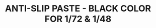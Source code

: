 ---
layout: product
title: "ANTI-SLIP PASTE - BLACK COLOR FOR 1/72 & 1/48"
price: "500" 
desc: "Anti slip tekstura"
img_path: "/assets/img/A.MIG-2034.webp"
brand: "AMMO"
available: true
special_offer: true
new: false
soon: false
cat: "070000"
subcat: "070100"
subsubcat: "070105"
sifra: "A.MIG-2034"
popular: false
---